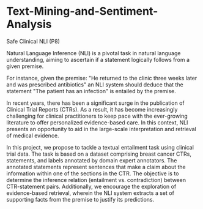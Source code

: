 # Text-Mining-and-Sentiment-Analysis

Safe Clinical NLI (P8)

Natural Language Inference (NLI) is a pivotal task in natural language understanding, aiming to ascertain if a statement logically follows from a given premise.

For instance, given the premise: "He returned to the clinic three weeks later and was prescribed antibiotics" an NLI system should deduce that the statement "The patient has an infection" is entailed by the premise.

In recent years, there has been a significant surge in the publication of Clinical Trial Reports (CTRs). As a result, it has become increasingly challenging for clinical practitioners to keep pace with the ever-growing literature to offer personalized evidence-based care. In this context, NLI presents an opportunity to aid in the large-scale interpretation and retrieval of medical evidence.

In this project, we propose to tackle a textual entailment task using clinical trial data. The task is based on a dataset comprising breast cancer CTRs, statements, and labels annotated by domain expert annotators. The annotated statements represent sentences that make a claim about the information within one of the sections in the CTR. The objective is to determine the inference relation (entailment vs. contradiction) between CTR-statement pairs. Additionally, we encourage the exploration of evidence-based retrieval, wherein the NLI system extracts a set of supporting facts from the premise to justify its predictions.
